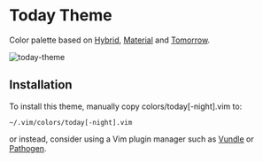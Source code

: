 # Today Theme

Color palette based on
[Hybrid](https://github.com/w0ng/vim-hybrid), [Material](https://github.com/kristijanhusak/vim-hybrid-material) and [Tomorrow](https://github.com/ChrisKempson/Tomorrow-Theme).

![today-theme](http://static.tuxico.com/today-theme/preview.png)

## Installation

To install this theme, manually copy colors/today[-night].vim to:

    ~/.vim/colors/today[-night].vim

or instead, consider using a Vim plugin manager such as
[Vundle](https://github.com/gmarik/Vundle.vim) or
[Pathogen](https://github.com/tpope/vim-pathogen).

